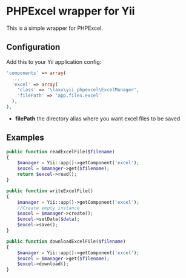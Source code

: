 PHPExcel wrapper for Yii
========================

This is a simple wrapper for PHPExcel.

Configuration
-------------

Add this to your Yii application config:

```php
'components' => array(
  .....
  'excel' => array(
    'class' => '\laxu\yii_phpexcel\ExcelManager',
    'filePath' => 'app.files.excel'
  ),
),
```

* **filePath** the directory alias where you want excel files to be saved

Examples
--------

```php
public function readExcelFile($filename)
{
    $manager = Yii::app()->getComponent('excel');
    $excel = $manager->get($filename);
    return $excel->read();
}

public function writeExcelFile()
{
    $manager = Yii::app()->getComponent('excel');
    //Create empty instance
    $excel = $manager->create();
    $excel->setData($data);
    $excel->save();
}

public function downloadExcelFile($filename)
{
    $manager = Yii::app()->getComponent('excel');
    $excel = $manager->get($filename);
    $excel->download();
}
```



